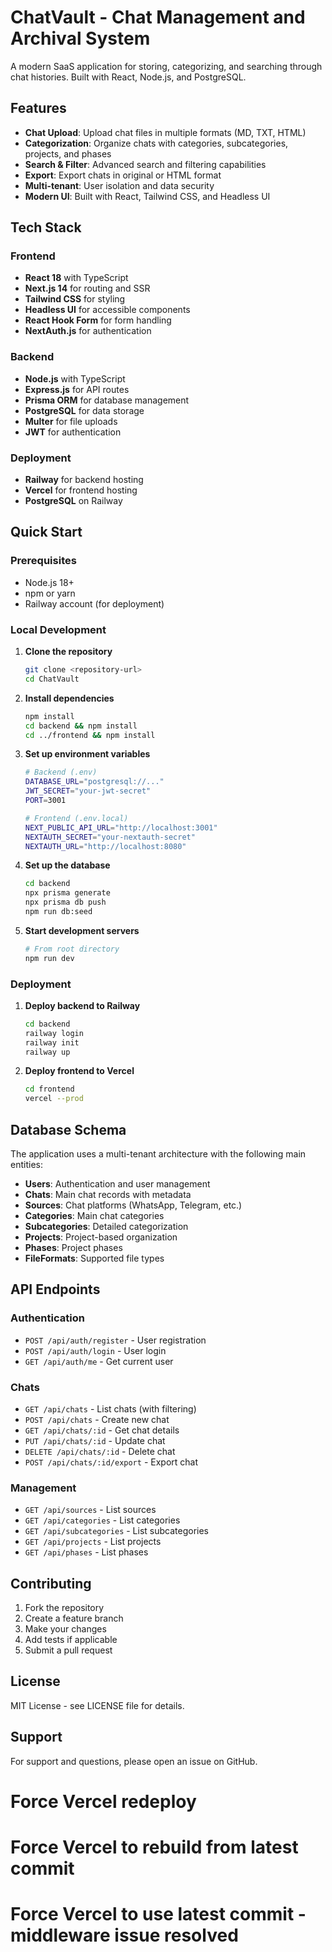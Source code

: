 # ChatVault - Chat Management and Archival System

A modern SaaS application for storing, categorizing, and searching through chat histories. Built with React, Node.js, and PostgreSQL.

## Features

- **Chat Upload**: Upload chat files in multiple formats (MD, TXT, HTML)
- **Categorization**: Organize chats with categories, subcategories, projects, and phases
- **Search & Filter**: Advanced search and filtering capabilities
- **Export**: Export chats in original or HTML format
- **Multi-tenant**: User isolation and data security
- **Modern UI**: Built with React, Tailwind CSS, and Headless UI

## Tech Stack

### Frontend
- **React 18** with TypeScript
- **Next.js 14** for routing and SSR
- **Tailwind CSS** for styling
- **Headless UI** for accessible components
- **React Hook Form** for form handling
- **NextAuth.js** for authentication

### Backend
- **Node.js** with TypeScript
- **Express.js** for API routes
- **Prisma ORM** for database management
- **PostgreSQL** for data storage
- **Multer** for file uploads
- **JWT** for authentication

### Deployment
- **Railway** for backend hosting
- **Vercel** for frontend hosting
- **PostgreSQL** on Railway

## Quick Start

### Prerequisites
- Node.js 18+
- npm or yarn
- Railway account (for deployment)

### Local Development

1. **Clone the repository**
   ```bash
   git clone <repository-url>
   cd ChatVault
   ```

2. **Install dependencies**
   ```bash
   npm install
   cd backend && npm install
   cd ../frontend && npm install
   ```

3. **Set up environment variables**
   ```bash
   # Backend (.env)
   DATABASE_URL="postgresql://..."
   JWT_SECRET="your-jwt-secret"
   PORT=3001
   
   # Frontend (.env.local)
   NEXT_PUBLIC_API_URL="http://localhost:3001"
   NEXTAUTH_SECRET="your-nextauth-secret"
   NEXTAUTH_URL="http://localhost:8080"
   ```

4. **Set up the database**
   ```bash
   cd backend
   npx prisma generate
   npx prisma db push
   npm run db:seed
   ```

5. **Start development servers**
   ```bash
   # From root directory
   npm run dev
   ```

### Deployment

1. **Deploy backend to Railway**
   ```bash
   cd backend
   railway login
   railway init
   railway up
   ```

2. **Deploy frontend to Vercel**
   ```bash
   cd frontend
   vercel --prod
   ```

## Database Schema

The application uses a multi-tenant architecture with the following main entities:

- **Users**: Authentication and user management
- **Chats**: Main chat records with metadata
- **Sources**: Chat platforms (WhatsApp, Telegram, etc.)
- **Categories**: Main chat categories
- **Subcategories**: Detailed categorization
- **Projects**: Project-based organization
- **Phases**: Project phases
- **FileFormats**: Supported file types

## API Endpoints

### Authentication
- `POST /api/auth/register` - User registration
- `POST /api/auth/login` - User login
- `GET /api/auth/me` - Get current user

### Chats
- `GET /api/chats` - List chats (with filtering)
- `POST /api/chats` - Create new chat
- `GET /api/chats/:id` - Get chat details
- `PUT /api/chats/:id` - Update chat
- `DELETE /api/chats/:id` - Delete chat
- `POST /api/chats/:id/export` - Export chat

### Management
- `GET /api/sources` - List sources
- `GET /api/categories` - List categories
- `GET /api/subcategories` - List subcategories
- `GET /api/projects` - List projects
- `GET /api/phases` - List phases

## Contributing

1. Fork the repository
2. Create a feature branch
3. Make your changes
4. Add tests if applicable
5. Submit a pull request

## License

MIT License - see LICENSE file for details.

## Support

For support and questions, please open an issue on GitHub.
# Force Vercel redeploy
# Force Vercel to rebuild from latest commit
# Force Vercel to use latest commit - middleware issue resolved
